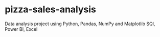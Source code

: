 # pizza-sales-analysis
Data analysis project using Python, Pandas, NumPy and Matplotlib
SQl, Power BI, Excel

